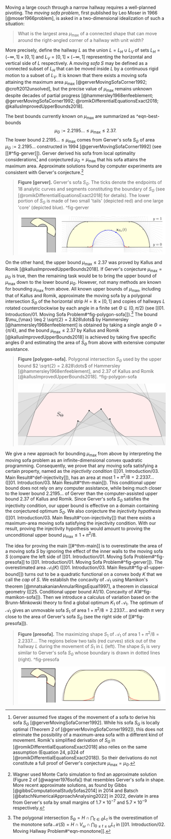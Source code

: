 Moving a large couch through a narrow hallway requires a well-planned pivoting. The _moving sofa problem_, first published by Leo Moser in 1966 [@moser1966problem], is asked in a two-dimensional idealization of such a situation: 

> What is the largest area $\mu_{\text{max}}$ of a connected shape that can move around the right-angled corner of a hallway with unit width?

More precisely, define the hallway $L$ as the union $L = L_H \cup L_V$ of sets $L_H = (-\infty, 1] \times [0, 1]$ and $L_V = [0, 1] \times (-\infty, 1]$ representing the horizontal and vertical side of $L$ respectively. A _moving sofa_ $S$ may be defined as a connected subset of $L_H$ that can be moved inside $L$ by a continuous rigid motion to a subset of $L_V$. It is known that there exists a moving sofa attaining the maximum area $\mu_{\text{max}}$ [@gerverMovingSofaCorner1992; @croft2012unsolved], but the precise value of $\mu_{\text{max}}$ remains unknown despite decades of partial progress [@hammersley1968enfeeblement; @gerverMovingSofaCorner1992; @romikDifferentialEquationsExact2018; @kallusImprovedUpperBounds2018].

The best bounds currently known on $\mu_{\max}$ are summarized as ^eqn-best-bounds
$$
\mu_G := 2.2195\dots \leq \mu_{\max} \leq 2.37.
$$
The lower bound $2.2195\dots \leq \mu_{\max}$ comes from Gerver's sofa $S_G$ of area $\mu_G := 2.2195\dots$ constructed in 1994 [@gerverMovingSofaCorner1992] (see [[#^fig-gerver]]). Gerver derived his sofa from local optimality considerations[^gerver-derivation] and conjectured $\mu_G = \mu_{\max}$ that his sofa attains the maximum area. Approximate solutions found by computer experiments are consistent with Gerver's conjecture.[^experiments]

> __Figure [gerver].__ Gerver's sofa $S_G$. The ticks denote the endpoints of 18 analytic curves and segments constituting the boundary of $S_G$ (see [@romikDifferentialEquationsExact2018] for details). The lower portion of $S_G$ is made of two small 'tails' (depicted red) and one large 'core' (depicted blue). ^fig-gerver
> 
> ![100%](images/gerver-full.svg)

On the other hand, the upper bound $\mu_{\max} \leq 2.37$ was proved by Kallus and Romik [@kallusImprovedUpperBounds2018]. If Gerver's conjecture $\mu_{\max} = \mu_G$ is true, then the remaining task would be to bring the upper bound of $\mu_{\max}$ down to the lower bound $\mu_G$. However, not many methods are known for bounding $\mu_{\max}$ from above. All known upper bounds of $\mu_{\max}$, including that of Kallus and Romik, approximate the moving sofa by a polygonal intersection $S_\Theta$ of the horizontal strip $H = \mathbb{R} \times [0, 1]$ and copies of hallways $L$ rotated counterclockwise by each angle in a finite set $\Theta \subseteq (0, \pi/2)$ (see [[01. Introduction/01. Moving Sofa Problem#^fig-polygon-sofa]]).[^polygon-sofa] The bound $\mu_{\max} \leq 2 \sqrt{2} = 2.828\dots$ by Hammersley [@hammersley1968enfeeblement] is obtained by taking a single angle $\Theta = \left\{ \pi/4 \right\}$, and the bound $\mu_{\max} \leq 2.37$ by Kallus and Romik [@kallusImprovedUpperBounds2018] is achieved by taking five specific angles $\Theta$ and estimating the area of $S_\Theta$ from above with extensive computer assistance.

> __Figure [polygon-sofa].__ Polygonal intersection $S_\Theta$ used by the upper bound $2 \sqrt{2} = 2.828\dots$ of Hammersley [@hammersley1968enfeeblement], and $2.37$ of Kallus and Romik [@kallusImprovedUpperBounds2018]. ^fig-polygon-sofa
> 
> ![70%](images/polygon-sofa.svg)

We give a new approach for bounding $\mu_{\max}$ from above by interpreting the moving sofa problem as an infinite-dimensional convex quadratic programming. Consequently, we prove that any moving sofa satisfying a certain property, named as the _injectivity condition_ ([[01. Introduction/03. Main Result#^def-injectivity]]), has an area at most $1 + \pi^2/8 = 2.2337\dots$ ([[01. Introduction/03. Main Result#^thm-main]]). This conditional upper bound does not rely on any computer assistance, while being much closer to the lower bound $2.2195\dots$ of Gerver than the computer-assisted upper bound $2.37$ of Kallus and Romik. Since Gerver's sofa $S_G$ satisfies the injectivity condition, our upper bound is effective on a domain containing the conjectured optimum $S_G$. We also conjecture the _injectivity hypothesis_ ([[01. Introduction/03. Main Result#^con-injectivity]]) that there exists a maximum-area moving sofa satisfying the injectivity condition. With our result, proving the injectivity hypothesis would amount to proving the unconditional upper bound $\mu_{\max} \leq 1 + \pi^2/8$.

The idea for proving the main [[#^thm-main]] is to overestimate the area of a moving sofa $S$ by ignoring the effect of the inner walls to the moving sofa $S$ (compare the left side of [[01. Introduction/01. Moving Sofa Problem#^fig-presofa]] to [[01. Introduction/01. Moving Sofa Problem#^fig-gerver]]). The overestimated area $\mathcal{A}_1(K)$ ([[01. Introduction/03. Main Result#^fig-a1-upper-bound]]) turns out to be a quadratic functional on a convex body $K$ that we call the _cap_ of $S$. We establish the concavity of $\mathcal{A}_1$ using Mamikon's theorem [@mnatsakanianAnnularRingsEqual1997], a theorem in classical geometry ([[25. Conditional upper bound A1/10. Concavity of A1#^fig-mamikon-sofa]]). Then we introduce a calculus of variation based on the Brunn-Minkowski theory to find a global optimum $K_1$ of $\mathcal{A}_1$. The optimum of $\mathcal{A}_1$ gives an unmovable sofa $S_1$ of area $1 + \pi^2/8 = 2.2337\dots$ and width $\pi$ very close to the area of Gerver's sofa $S_G$ (see the right side of [[#^fig-presofa]]).

> __Figure [presofa].__ The maximizing shape $S_1$ of $\mathcal{A}_1$ of area $1 + \pi^2/8 = 2.2337\dots$. The regions below two tails (red curves) stick out of the hallway $L$ during the movement of $S_1$ in $L$ (left). The shape $S_1$ is very similar to Gerver's sofa $S_G$ whose boundary is drawn in dotted lines (right). ^fig-presofa
> 
> ![100%](images/presofa-combined.svg)

[^gerver-derivation]: Gerver assumed five stages of the movement of a sofa to derive his sofa $S_G$ [@gerverMovingSofaCorner1992]. While his sofa $S_G$ is locally optimal (Theorem 2 of [@gerverMovingSofaCorner1992]), this does not eliminate the possibility of a maximum-area sofa with a different kind of movement. Romik's simplified derivation of $S_G$ in [@romikDifferentialEquationsExact2018] also relies on the same assumption (Equation 24, p324 of [@romikDifferentialEquationsExact2018]). So their derivations do not constitute a full proof of Gerver's conjecture $\mu_{\max} = \mu_G$.

[^experiments]: Wagner used Monte Carlo simulation to find an approximate solution (Figure 2 of [@wagner1976sofa]) that resembles Gerver's sofa in shape. More recent approximate solutions, as found by Gibbs [@gibbsComputationalStudySofas2014] in 2014 and Batsch [@batschNumericalApproachAnalysing2022] in 2022, deviate in area from Gerver's sofa by small margins of $1.7 \times 10^{-7}$ and $5.7 \times 10^{-9}$ respectively.

[^polygon-sofa]: The polygonal intersection $S_\Theta = H \cap \bigcap_{t \in \Theta} L_t$ is the overestimation of the monotone sofa $\mathcal{M}(S) = H \cap V_\omega \cap \bigcap_{0 \leq t \leq \omega} L_t$ in [[01. Introduction/02. Moving Hallway Problem#^eqn-monotone]].